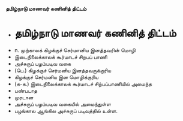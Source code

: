 **தமிழ்நாடு மாணவர் கணினித் திட்டம்**
- # தமிழ்நாடு மாணவர் கணினித் திட்டம்
- n. முற்காலக் கிழக்குச் செர்மானிய இனத்தவரின் மொழி
- இடைநிலைக்காலக் கூர்மாடச் சிறபப் பாணி
- அச்சுருப் பழம்படிவ வகை
- (பெ.) கிழக்குச் செர்மனிய இனத்தவருக்குரிய
- கிழக்குச் செர்மனிய இன மொழிக்குரிய
- (க-க.) இடைநிலைக்காலக் கூர்மாடச் சிற்பப்பாணியில் அமைந்த
- பண்படாத
- முரடான
- அச்சுருப் பழம்படிவ வகையில் அமைந்துள்ள
- பழங்கால ஆங்கில அச்சுருப் படிவத்தில் உள்ள.

